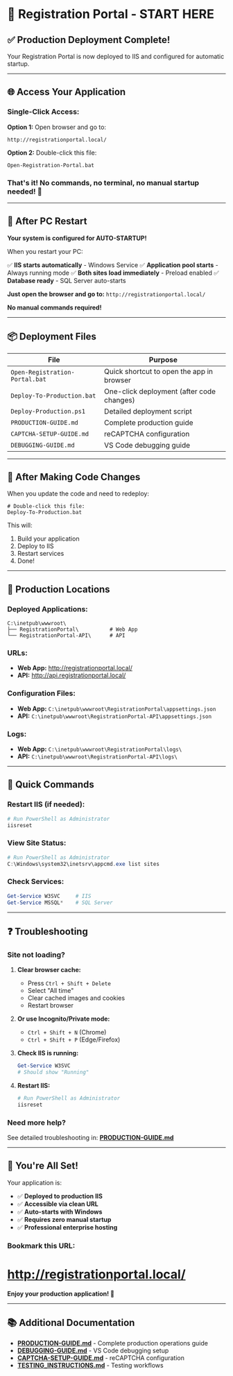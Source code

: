 # 🚀 Registration Portal - START HERE

## ✅ Production Deployment Complete!

Your Registration Portal is now deployed to IIS and configured for automatic startup.

---

## 🌐 Access Your Application

### **Single-Click Access:**

**Option 1:** Open browser and go to:
```
http://registrationportal.local/
```

**Option 2:** Double-click this file:
```
Open-Registration-Portal.bat
```

### **That's it!** No commands, no terminal, no manual startup needed! 🎉

---

## 🔄 After PC Restart

**Your system is configured for AUTO-STARTUP!**

When you restart your PC:

✅ **IIS starts automatically** - Windows Service
✅ **Application pool starts** - Always running mode
✅ **Both sites load immediately** - Preload enabled
✅ **Database ready** - SQL Server auto-starts

**Just open the browser and go to:** `http://registrationportal.local/`

**No manual commands required!**

---

## 📦 Deployment Files

| File | Purpose |
|------|---------|
| `Open-Registration-Portal.bat` | Quick shortcut to open the app in browser |
| `Deploy-To-Production.bat` | One-click deployment (after code changes) |
| `Deploy-Production.ps1` | Detailed deployment script |
| `PRODUCTION-GUIDE.md` | Complete production guide |
| `CAPTCHA-SETUP-GUIDE.md` | reCAPTCHA configuration |
| `DEBUGGING-GUIDE.md` | VS Code debugging guide |

---

## 🔧 After Making Code Changes

When you update the code and need to redeploy:

```batch
# Double-click this file:
Deploy-To-Production.bat
```

This will:
1. Build your application
2. Deploy to IIS
3. Restart services
4. Done!

---

## 📁 Production Locations

### Deployed Applications:
```
C:\inetpub\wwwroot\
├── RegistrationPortal\          # Web App
└── RegistrationPortal-API\      # API
```

### URLs:
- **Web App:** http://registrationportal.local/
- **API:** http://api.registrationportal.local/

### Configuration Files:
- **Web App:** `C:\inetpub\wwwroot\RegistrationPortal\appsettings.json`
- **API:** `C:\inetpub\wwwroot\RegistrationPortal-API\appsettings.json`

### Logs:
- **Web App:** `C:\inetpub\wwwroot\RegistrationPortal\logs\`
- **API:** `C:\inetpub\wwwroot\RegistrationPortal-API\logs\`

---

## 🎯 Quick Commands

### Restart IIS (if needed):
```powershell
# Run PowerShell as Administrator
iisreset
```

### View Site Status:
```powershell
# Run PowerShell as Administrator
C:\Windows\system32\inetsrv\appcmd.exe list sites
```

### Check Services:
```powershell
Get-Service W3SVC     # IIS
Get-Service MSSQL*    # SQL Server
```

---

## ❓ Troubleshooting

### Site not loading?

1. **Clear browser cache:**
   - Press `Ctrl + Shift + Delete`
   - Select "All time"
   - Clear cached images and cookies
   - Restart browser

2. **Or use Incognito/Private mode:**
   - `Ctrl + Shift + N` (Chrome)
   - `Ctrl + Shift + P` (Edge/Firefox)

3. **Check IIS is running:**
   ```powershell
   Get-Service W3SVC
   # Should show "Running"
   ```

4. **Restart IIS:**
   ```powershell
   # Run PowerShell as Administrator
   iisreset
   ```

### Need more help?

See detailed troubleshooting in: **[PRODUCTION-GUIDE.md](PRODUCTION-GUIDE.md)**

---

## 🎉 You're All Set!

Your application is:
- ✅ **Deployed to production IIS**
- ✅ **Accessible via clean URL**
- ✅ **Auto-starts with Windows**
- ✅ **Requires zero manual startup**
- ✅ **Professional enterprise hosting**

### **Bookmark this URL:**
# http://registrationportal.local/

**Enjoy your production application! 🚀**

---

## 📚 Additional Documentation

- **[PRODUCTION-GUIDE.md](PRODUCTION-GUIDE.md)** - Complete production operations guide
- **[DEBUGGING-GUIDE.md](DEBUGGING-GUIDE.md)** - VS Code debugging setup
- **[CAPTCHA-SETUP-GUIDE.md](CAPTCHA-SETUP-GUIDE.md)** - reCAPTCHA configuration
- **[TESTING_INSTRUCTIONS.md](TESTING_INSTRUCTIONS.md)** - Testing workflows
